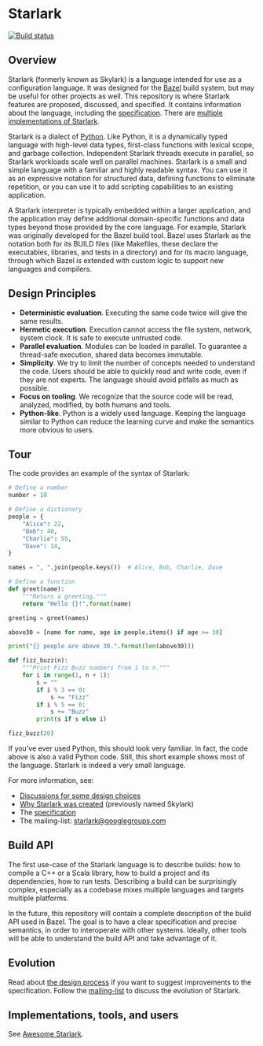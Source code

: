 # Starlark

[![Build status](https://badge.buildkite.com/8b4240b7092ded039cad0d825d7a6ebff115623ec8af217121.svg)](https://buildkite.com/bazel/starlark)

## Overview

Starlark (formerly known as Skylark) is a language intended for use as a
configuration language. It was designed for the [Bazel](https://bazel.build/)
build system, but may be useful for other projects as well. This repository is
where Starlark features are proposed, discussed, and specified. It contains
information about the language, including the [specification](spec.md). There
are [multiple implementations of Starlark](https://github.com/laurentlb/awesome-starlark).


Starlark is a dialect of [Python](https://www.python.org/). Like Python, it is a
dynamically typed language with high-level data types, first-class functions
with lexical scope, and garbage collection. Independent Starlark threads execute
in parallel, so Starlark workloads scale well on parallel machines. Starlark is
a small and simple language with a familiar and highly readable syntax. You can
use it as an expressive notation for structured data, defining functions to
eliminate repetition, or you can use it to add scripting capabilities to an
existing application.

A Starlark interpreter is typically embedded within a larger application, and
the application may define additional domain-specific functions and data types
beyond those provided by the core language. For example, Starlark was originally
developed for the Bazel build tool. Bazel uses Starlark as the notation both for
its BUILD files (like Makefiles, these declare the executables, libraries, and
tests in a directory) and for its macro language, through which Bazel is
extended with custom logic to support new languages and compilers.

## Design Principles

*   **Deterministic evaluation**. Executing the same code twice will give the
    same results.
*   **Hermetic execution**. Execution cannot access the file system, network,
    system clock. It is safe to execute untrusted code.
*   **Parallel evaluation**. Modules can be loaded in parallel. To guarantee a
    thread-safe execution, shared data becomes immutable.
*   **Simplicity**. We try to limit the number of concepts needed to understand
    the code. Users should be able to quickly read and write code, even if they
    are not experts. The language should avoid pitfalls as much as possible.
*   **Focus on tooling**. We recognize that the source code will be read,
    analyzed, modified, by both humans and tools.
*   **Python-like**. Python is a widely used language. Keeping the language
    similar to Python can reduce the learning curve and make the semantics more
    obvious to users.

## Tour

The code provides an example of the syntax of Starlark:

```python
# Define a number
number = 18

# Define a dictionary
people = {
    "Alice": 22,
    "Bob": 40,
    "Charlie": 55,
    "Dave": 14,
}

names = ", ".join(people.keys())  # Alice, Bob, Charlie, Dave

# Define a function
def greet(name):
    """Return a greeting."""
    return "Hello {}!".format(name)

greeting = greet(names)

above30 = [name for name, age in people.items() if age >= 30]

print("{} people are above 30.".format(len(above30)))

def fizz_buzz(n):
    """Print Fizz Buzz numbers from 1 to n."""
    for i in range(1, n + 1):
        s = ""
        if i % 3 == 0:
            s += "Fizz"
        if i % 5 == 0:
            s += "Buzz"
        print(s if s else i)

fizz_buzz(20)
```

If you've ever used Python, this should look very familiar. In fact, the code
above is also a valid Python code. Still, this short example shows most of the
language. Starlark is indeed a very small language.

For more information, see:

*   [Discussions for some design choices](design.md)
*   [Why Starlark was created](https://blog.bazel.build/2017/03/21/design-of-skylark.html)
    (previously named Skylark)
*   The [specification](spec.md)
*   The mailing-list: [starlark@googlegroups.com](https://groups.google.com/forum/#!forum/starlark)

## Build API

The first use-case of the Starlark language is to describe builds: how to
compile a C++ or a Scala library, how to build a project and its dependencies,
how to run tests. Describing a build can be surprisingly complex, especially as
a codebase mixes multiple languages and targets multiple platforms.

In the future, this repository will contain a complete description of the build
API used in Bazel. The goal is to have a clear specification and precise
semantics, in order to interoperate with other systems. Ideally, other tools
will be able to understand the build API and take advantage of it.

## Evolution

Read about [the design process](process.md) if you want to suggest improvements
to the specification. Follow the
[mailing-list](https://groups.google.com/forum/#!forum/starlark) to discuss the
evolution of Starlark.

## Implementations, tools, and users

See [Awesome Starlark](https://github.com/laurentlb/awesome-starlark).

